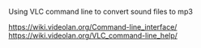 Using VLC command line to convert sound files to mp3

https://wiki.videolan.org/Command-line_interface/
https://wiki.videolan.org/VLC_command-line_help/

